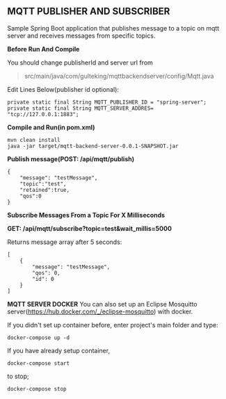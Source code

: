 
## MQTT PUBLISHER AND SUBSCRIBER
Sample Spring Boot application that publishes message to a topic on mqtt server and receives messages from specific topics.

**Before Run And Compile**

You should change publisherId and server url from 

> src/main/java/com/gulteking/mqttbackendserver/config/Mqtt.java

Edit Lines Below(publisher id optional):

    private static final String MQTT_PUBLISHER_ID = "spring-server";  
    private static final String MQTT_SERVER_ADDRES= "tcp://127.0.0.1:1883";

**Compile and Run(in pom.xml)**

    mvn clean install
    java -jar target/mqtt-backend-server-0.0.1-SNAPSHOT.jar

**Publish message(POST: /api/mqtt/publish)**

    {
    	"message": "testMessage",
    	"topic":"test",
    	"retained":true,
    	"qos":0
    }

**Subscribe Messages From a Topic For X Milliseconds**

**GET: /api/mqtt/subscribe?topic=test&wait_millis=5000**

Returns message array after 5 seconds:

    [
        {
            "message": "testMessage",
            "qos": 0,
            "id": 0
        }
    ]

**MQTT SERVER DOCKER**
You can also set up an Eclipse Mosquitto server(https://hub.docker.com/_/eclipse-mosquitto) with docker.

If you didn't set up container before, enter project's main folder and type:

    docker-compose up -d

If you have already setup container, 

    docker-compose start
   
   to stop;
   

    docker-compose stop
 
